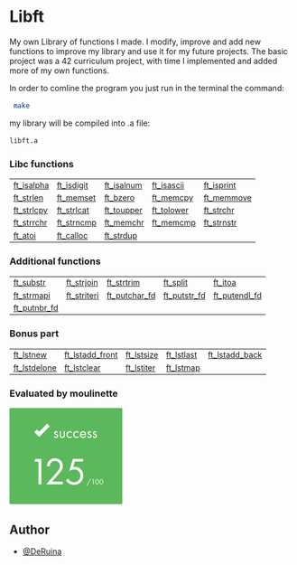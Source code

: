 
# Libft
My own Library of functions I made. I modify, improve and add 
new functions to improve my library and use it for my future
projects. The basic project was a 42 curriculum project, with 
time I implemented and added more of my own functions.

In order to comline the program you just run in the terminal
the command: 
```bash
 make
```
my library will be compiled into .a file:
```bash
libft.a
```
### Libc functions
<table>
	<tr>
		<td><a href ="./src/ft_isalpha.c">ft_isalpha</a></td>
		<td><a href ="./src/ft_isdigit.c">ft_isdigit</a></td>
		<td><a href ="./src/ft_isalnum.c">ft_isalnum</a></td>
		<td><a href ="./src/ft_isascii.c">ft_isascii</a></td>
		<td><a href ="./src/ft_isprint.c">ft_isprint</a></td>
	</tr>
	<tr>
		<td><a href ="./src/ft_strlen.c">ft_strlen</a></td>
		<td><a href ="./src/ft_memset.c">ft_memset</a></td>
		<td><a href ="./src/ft_bzero.c">ft_bzero</a></td>
		<td><a href ="./src/ft_memcpy.c">ft_memcpy</a></td>
		<td><a href ="./src/ft_memmove.c">ft_memmove</a></td>
	</tr>
	<tr>
		<td><a href ="./src/ft_strlcpy.c">ft_strlcpy</a></td>
		<td><a href ="./src/ft_strlcat.c">ft_strlcat</a></td>
		<td><a href ="./src/ft_toupper.c">ft_toupper</a></td>
		<td><a href ="./src/ft_tolower.c">ft_tolower</a></td>
		<td><a href ="./src/ft_strchr.c">ft_strchr</a></td>
	</tr>
	<tr>
		<td><a href ="./src/ft_strrchr.c">ft_strrchr</a></td>
		<td><a href ="./src/ft_strncmp.c">ft_strncmp</a></td>
		<td><a href ="./src/ft_memchr.c">ft_memchr</a></td>
		<td><a href ="./src/ft_memcmp.c">ft_memcmp</a></td>
		<td><a href ="./src/ft_strnstr.c">ft_strnstr</a></td>
	</tr>
	<tr>
		<td><a href ="./src/ft_atoi.c">ft_atoi</a></td>
		<td><a href ="./src/ft_calloc.c">ft_calloc</a></td>
		<td><a href ="./src/ft_strdup.c">ft_strdup</a></td>
	</tr>
</table>

### Additional functions

<table>
	<tr>
		<td><a href ="./src/ft_substr.c">ft_substr</a></td>
		<td><a href ="./src/ft_strjoin.c">ft_strjoin</a></td>
		<td><a href ="./src/ft_strtrim.c">ft_strtrim</a></td>
		<td><a href ="./src/ft_split.c">ft_split</a></td>
		<td><a href ="./src/ft_itoa.c">ft_itoa</a></td>
	</tr>
	<tr>
		<td><a href ="./src/ft_strmapi.c">ft_strmapi</a></td>
		<td><a href ="./src/ft_striteri.c">ft_striteri</a></td>
		<td><a href ="./src/ft_putchar_fd.c">ft_putchar_fd</a></td>
		<td><a href ="./src/ft_putstr_fd.c">ft_putstr_fd</a></td>
		<td><a href ="./src/ft_putendl_fd.c">ft_putendl_fd</a></td>
	</tr>
	<tr>
		<td><a href ="./src/ft_putnbr_fd.c">ft_putnbr_fd</a></td>
	</tr>
</table>

### Bonus part

<table>
	<tr>
		<td><a href ="./src/ft_lstnew.c">ft_lstnew</a></td>
		<td><a href ="./src/ft_lstadd_front.c">ft_lstadd_front</a></td>
		<td><a href ="./src/ft_lstsize.c">ft_lstsize</a></td>
		<td><a href ="./src/ft_lstlast.c">ft_lstlast</a></td>
		<td><a href ="./src/ft_lstadd_back.c">ft_lstadd_back</a></td>
	</tr>
	<tr>
		<td><a href ="./src/ft_lstdelone.c">ft_lstdelone</a></td>
		<td><a href ="./src/ft_lstclear.c">ft_lstclear</a></td>
		<td><a href ="./src/ft_lstiter.c">ft_lstiter</a></td>
		<td><a href ="./src/ft_lstmap.c">ft_lstmap</a></td>
	</tr>
</table>

### Evaluated by moulinette

![125/100](img/125.png)

## Author

- [@DeRuina](https://github.com/DeRuina)

